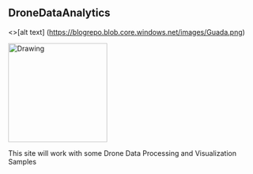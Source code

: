 ## DroneDataAnalytics

<>[alt text] (https://blogrepo.blob.core.windows.net/images/Guada.png)

<img src="https://blogrepo.blob.core.windows.net/images/Guada.png" alt="Drawing" style="width: 200px;"/> 

 
This site will work with some Drone Data Processing and Visualization Samples


